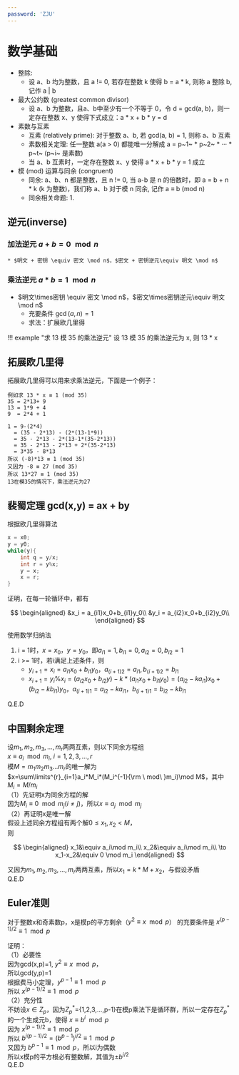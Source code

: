 ```yaml
---
password: 'ZJU'
---
```


# 数学基础

* 整除:
    * 设 a、b 均为整数，且 a != 0, 若存在整数 k 使得 b = a * k, 则称 a 整除 b, 记作 a | b
* 最大公约数 (greatest common divisor)
    * 设 a、b 为整数，且a、b中至少有一个不等于 0，令 d = gcd(a, b)，则一定存在整数 x、y 使得下式成立：a * x + b * y = d
* 素数与互素
    * 互素 (relatively prime): 对于整数 a、b, 若 gcd(a, b) = 1, 则称 a、b 互素
    * 素数相关定理: 任一整数 a(a > 0) 都能唯一分解成 a = p~1~ * p~2~ * ··· * p~t~ (p~i~ 是素数)
    * 当 a、b 互素时，一定存在整数 x、y 使得 a * x + b * y = 1 成立
* 模 (mod) 运算与同余 (congruent)
    * 同余: a、b、n 都是整数，且 n != 0, 当 a-b 是 n 的倍数时，即 a = b + n * k (k 为整数)，我们称 a、b 对于模 n 同余, 记作 a $\equiv$ b (mod n)
    * 同余相关命题:
        1. 

## 逆元(inverse)

### 加法逆元 $a + b = 0 \mod n$
    * $明文 + 密钥 \equiv 密文 \mod n$，$密文 + 密钥逆元\equiv 明文 \mod n$

### 乘法逆元 $a * b = 1 \mod n$
    
* $明文\times密钥 \equiv 密文 \mod n$，$密文\times密钥逆元\equiv 明文 \mod n$
    * 充要条件 $\gcd(a,n)=1$
    * 求法：扩展欧几里得

!!! example "求 13 模 35 的乘法逆元"
    设 13 模 35 的乘法逆元为 x, 则 13 * x 

## 拓展欧几里得

拓展欧几里得可以用来求乘法逆元，下面是一个例子：

```plaintext
例如求 13 * x ≡ 1 (mod 35)
35 = 2*13+ 9
13 = 1*9 + 4
9  = 2*4 + 1

1 = 9-(2*4) 
  = (35 - 2*13) - (2*(13-1*9))
  = 35 - 2*13 - 2*(13-1*(35-2*13))
  = 35 - 2*13 - 2*13 + 2*(35-2*13)
  = 3*35 - 8*13
所以 (-8)*13 ≡ 1 (mod 35)
又因为 -8 ≡ 27 (mod 35)
所以 13*27 ≡ 1 (mod 35)
13在模35的情况下，乘法逆元为27
```

## 裴蜀定理 gcd(x,y) = ax + by

根据欧几里得算法

```c
x = x0;
y = y0;
while(y){
	int q = y/x;
	int r = y%x;
	y = x;
	x = r;
}
```

证明，在每一轮循环中，都有

$$
\begin{aligned}
&x_i = a_{i1}x_0+b_{i1}y_0\\
&y_i = a_{i2}x_0+b_{i2}y_0\\
\end{aligned}
$$

使用数学归纳法

1. i = 1时，$x = x_0$，$y = y_0$，即$a_{i1}=1,b_{i1}=0,a_{i2}=0,b_{i2}=1$
2. i >= 1时，若i满足上述条件，则
   - $y_{i+1} = x_i = a_{i1}x_0 + b_{i1}y_0$，$a_{(i+1)2}=a_{i1},b_{(i+1)2}=b_{i1}$
   - $x_{i+1}=y_{i}\%x_{i}=(a_{i2}x_0+b_{i2}y)-k*(a_{i1}x_0+b_{i1}y_0)=(a_{i2}-ka_{i1})x_0+(b_{i2}-kb_{i1})y_0$，$a_{(i+1)1}=a_{i2}-ka_{i1}$，$b_{(i+1)1}=b_{i2}-kb_{i1}$

Q.E.D

## 中国剩余定理

设$m_1,m_2,m_3,...,m_r$两两互素，则以下同余方程组  
$x\equiv a_i\mod m_i,\ i=1,2,3,...,r$  
模$M=m_1m_2m_3...m_r$的唯一解为  
$x=\sum\limits^{r}_{i=1}a_i*M_i*(M_i^{-1}{\rm \ mod\ }m_i)\mod M$，其中$M_i=M/m_i$  
（1）先证明x为同余方程的解  
因为$M_i\equiv 0\mod m_j(i\ne j)$，所以$x\equiv a_j\mod m_j$  
（2）再证明x是唯一解  
假设上述同余方程组有两个解$0\le x_1,x_2< M$，  
则

$$  
\begin{aligned}
x_1&\equiv a_i\mod m_i\\
x_2&\equiv a_i\mod m_i\\
\to x_1-x_2&\equiv 0 \mod m_i
\end{aligned}
$$

又因为$m_1,m_2,m_3,...,m_r$两两互素，所以$x_1 = k*M+x_2$，与假设矛盾  
Q.E.D

## Euler准则

对于整数x和奇素数p，x是模p的平方剩余（$y^2\equiv x \mod p$） 的充要条件是 $x^{(p-1)/2}\equiv 1 \mod p$  

证明：  
（1）必要性  
因为gcd(x,p)=1, $y^2\equiv x\mod p$，  
所以gcd(y,p)=1  
根据费马小定理，$y^{p-1}\equiv 1 \mod p$  
所以 $x^{(p-1)/2}\equiv 1\mod p$  
（2）充分性  
不妨设$x\in Z_p$，因为$Z_p^{*}$={1,2,3,...,p-1}在模p乘法下是循环群，所以一定存在$Z_p^*$的一个生成元b，使得 $x\equiv b^i\mod p$  
因为 $x^{(p-1)/2}\equiv 1\mod p$  
所以 $b^{i(p-1)/2}=(b^{p-1})^{i/2}\equiv 1\mod p$  
又因为 $b^{p-1}\equiv 1\mod p$，所以i为偶数  
所以x模p的平方根必有整数解，其值为$\pm b^{i/2}$  
Q.E.D  
